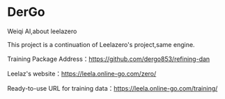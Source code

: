 # DerGo
Weiqi AI,about leelazero

This project is a continuation of Leelazero's project,same engine.

Training Package Address：https://github.com/dergo853/refining-dan

Leelaz's website：https://leela.online-go.com/zero/

Ready-to-use URL for training data：https://leela.online-go.com/training/
